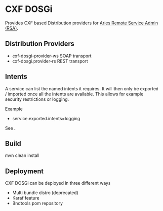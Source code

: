 # CXF DOSGi

Provides CXF based Distribution providers for [Aries Remote Service Admin (RSA)](http://aries.apache.org/modules/rsa.html).

## Distribution Providers

*   cxf-dosgi-provider-ws SOAP transport 
*   cxf-dosgi.provider-rs REST transport

## Intents

A service can list the named intents it requires. It will then only be exported / imported 
once all the intents are available. This allows for example security restrictions or logging.

Example

* service.exported.intents=logging

See [](common "common module").

## Build

mvn clean install

## Deployment

CXF DOSGi can be deployed in three different ways

*   Multi bundle distro (deprecated)
*   Karaf feature
*   Bndtools pom repository
 
